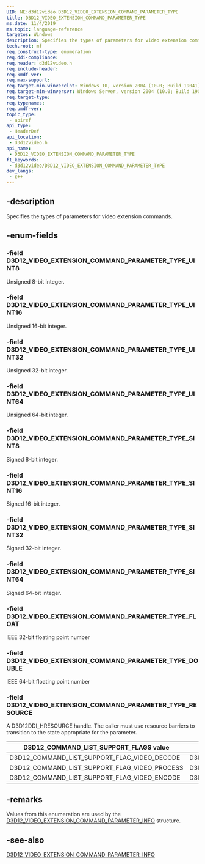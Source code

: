 ```yaml
---
UID: NE:d3d12video.D3D12_VIDEO_EXTENSION_COMMAND_PARAMETER_TYPE
title: D3D12_VIDEO_EXTENSION_COMMAND_PARAMETER_TYPE
ms.date: 11/4/2019
ms.topic: language-reference
targetos: Windows
description: Specifies the types of parameters for video extension commands.
tech.root: mf
req.construct-type: enumeration
req.ddi-compliance: 
req.header: d3d12video.h
req.include-header: 
req.kmdf-ver: 
req.max-support: 
req.target-min-winverclnt: Windows 10, version 2004 (10.0; Build 19041)
req.target-min-winversvr: Windows Server, version 2004 (10.0; Build 19041)
req.target-type: 
req.typenames: 
req.umdf-ver: 
topic_type:
 - apiref
api_type:
 - HeaderDef
api_location:
 - d3d12video.h
api_name:
 - D3D12_VIDEO_EXTENSION_COMMAND_PARAMETER_TYPE
f1_keywords:
 - d3d12video/D3D12_VIDEO_EXTENSION_COMMAND_PARAMETER_TYPE
dev_langs:
 - c++
---
```


## -description

Specifies the types of parameters for video extension commands.

## -enum-fields

### -field D3D12_VIDEO_EXTENSION_COMMAND_PARAMETER_TYPE_UINT8

Unsigned 8-bit integer.

### -field D3D12_VIDEO_EXTENSION_COMMAND_PARAMETER_TYPE_UINT16

Unsigned 16-bit integer.

### -field D3D12_VIDEO_EXTENSION_COMMAND_PARAMETER_TYPE_UINT32

Unsigned 32-bit integer.

### -field D3D12_VIDEO_EXTENSION_COMMAND_PARAMETER_TYPE_UINT64

Unsigned 64-bit integer.

### -field D3D12_VIDEO_EXTENSION_COMMAND_PARAMETER_TYPE_SINT8

Signed 8-bit integer.

### -field D3D12_VIDEO_EXTENSION_COMMAND_PARAMETER_TYPE_SINT16

Signed 16-bit integer.

### -field D3D12_VIDEO_EXTENSION_COMMAND_PARAMETER_TYPE_SINT32

Signed 32-bit integer.

### -field D3D12_VIDEO_EXTENSION_COMMAND_PARAMETER_TYPE_SINT64

Signed 64-bit integer.

### -field D3D12_VIDEO_EXTENSION_COMMAND_PARAMETER_TYPE_FLOAT

IEEE 32-bit floating point number

### -field D3D12_VIDEO_EXTENSION_COMMAND_PARAMETER_TYPE_DOUBLE

IEEE 64-bit floating point number

### -field D3D12_VIDEO_EXTENSION_COMMAND_PARAMETER_TYPE_RESOURCE

A D3D12DDI_HRESOURCE handle.  The caller must use resource barriers to transition to the state appropriate for the parameter.

| D3D12_COMMAND_LIST_SUPPORT_FLAGS value        | Read                      | Write                  |
|-------------------|---------------------------|------------------------|
| D3D12_COMMAND_LIST_SUPPORT_FLAG_VIDEO_DECODE | D3D12_RESOURCE_STATE_VIDEO_DECODE_READ | D3D12_RESOURCE_STATE_VIDEO_DECODE_WRITE |
| D3D12_COMMAND_LIST_SUPPORT_FLAG_VIDEO_PROCESS | D3D12_RESOURCE_STATE_VIDEO_PROCESS_READ | D3D12_RESOURCE_STATE_VIDEO_PROCESS_WRITE |
| D3D12_COMMAND_LIST_SUPPORT_FLAG_VIDEO_ENCODE | D3D12_RESOURCE_STATE_VIDEO_ENCODE_READ | D3D12_RESOURCE_STATE_VIDEO_ENCODE_WRITE |



## -remarks

Values from this enumeration are used by the [D3D12_VIDEO_EXTENSION_COMMAND_PARAMETER_INFO](ns-d3d12video-d3d12_video_extension_command_parameter_info.md) structure.

## -see-also

[D3D12_VIDEO_EXTENSION_COMMAND_PARAMETER_INFO](ns-d3d12video-d3d12_video_extension_command_parameter_info.md)

